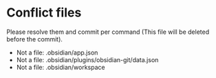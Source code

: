 # Conflict files
Please resolve them and commit per command (This file will be deleted before the commit).
- Not a file: .obsidian/app.json
- Not a file: .obsidian/plugins/obsidian-git/data.json
- Not a file: .obsidian/workspace